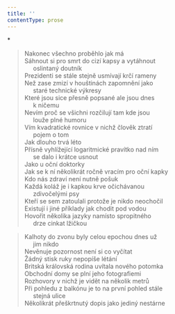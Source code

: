 ```yaml
---
title: ''
contentType: prose
---
```


\*

> Nakonec všechno proběhlo jak má  
> Sáhnout si pro smrt do cizí kapsy a vytáhnout  
>      oslintaný doutník  
> Prezidenti se stále stejně usmívají krčí rameny  
> Než zase zmizí v houštinách zapomnění jako  
>      staré technické výkresy  
> Které jsou sice přesně popsané ale jsou dnes  
>      k ničemu  
> Nevím proč se všichni rozčilují tam kde jsou  
>      louže plné humoru  
> Vím kvadratické rovnice v nichž člověk ztratí  
>      pojem o tom  
> Jak dlouho trvá léto  
> Přísně vyhlížející logaritmické pravítko nad ním  
>      se dalo i krátce usnout  
> Jako u oční doktorky  
> Jak se k ní několikrát ročně vracím pro oční kapky  
> Kdo nás zdraví není nutně pošuk  
> Každá koláž je i kapkou krve očichávanou  
>      zdivočelými psy  
> Kteří se sem zatoulali protože je nikdo neochočil  
> Existují i jiné příklady jak chodit pod vodou  
> Hovořit několika jazyky namísto spropitného  
>      drze cinkat lžičkou

> Kalhoty do zvonu byly celou epochou dnes už  
>      jim nikdo  
> Nevěnuje pozornost není si co vyčítat  
> Žádný stisk ruky nepopíše létání  
> Britská královská rodina uvítala nového potomka  
> Obchodní domy se plní jeho fotografiemi  
> Rozhovory v nichž je vidět na několik metrů  
> Při pohledu z balkónu je to na první pohled stále  
>      stejná ulice  
> Několikrát přeškrtnutý dopis jako jediný nestárne
